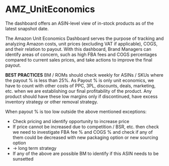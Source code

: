# AMZ_UnitEconomics

The dashboard offers an ASIN-level view of in-stock products as of the latest snapshot date.

The Amazon Unit Economics Dashboard serves the purpose of tracking and analyzing Amazon costs, unit prices (excluding VAT if applicable), COGS, and their relation to payout.
With this dashboard, Brand Managers can identify areas of concern, such as high FBA fees and COGS percentages compared to current sales prices, and take actions to improve the final payout.

**BEST PRACTICES**
BM / ROMs should check weekly for ASINs / SKUs where the payout % is less than 25%. 
As Payout % is only unit economics, we have to count with other costs of PPC, 3PL, discounts, deals, marketing, etc. when we are establishing our final profitability of the product. 
Any product should have these low margins only if discontinued, have excess inventory strategy or other removal strategy.

When payout % is too low outside the above mentioned exceptions:
 * Check pricing and identify opportunity to increase price
 * If price cannot be increased due to competition / BSR, etc. then check we need to investigate FBA fee % and COGS % and check if any of them could be decreased with new packaging option or new sourcing option 
 * -> long term strategy
 * If any of the above are possible BM to identify if this ASIN needs to be sunsetted
